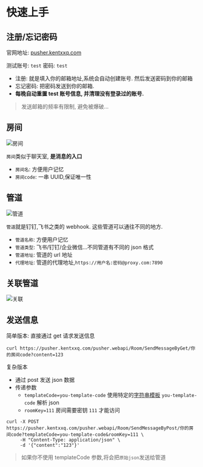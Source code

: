 # 快速上手

## 注册/忘记密码

官网地址: [pusher.kentxxq.com](https://pusher.kentxxq.com)

测试账号: `test` 密码: `test`

- 注册: 就是填入你的邮箱地址,系统会自动创建账号. 然后发送密码到你的邮箱
- 忘记密码: 把密码发送到你的邮箱.
- **每晚自动重置 test 账号信息, 并清理没有登录过的账号.**

> 发送邮箱的频率有限制, 避免被爆破...

## 房间

![房间](/assets/q/room.png)

`房间`类似于聊天室, **是消息的入口**

- `房间名`: 方便用户记忆
- `房间code`: 一串 UUID,保证唯一性

## 管道

![管道](/assets/q/channel.png)

`管道`就是钉钉,飞书之类的 webhook. 这些管道可以通往不同的地方.

- `管道名称`: 方便用户记忆
- `管道类型`: 飞书/钉钉/企业微信...不同管道有不同的 json 格式
- `管道地址`: 管道的 url 地址
- `代理地址`: 管道的代理地址,`https://用户名:密码@proxy.com:7890`

## 关联管道

![关联](/assets/q/r.png)

## 发送信息

简单版本: 直接通过 get 请求发送信息

```shell
curl https://pusher.kentxxq.com/pusher.webapi/Room/SendMessageByGet/你的房间code?content=123
```

复杂版本

- 通过 post 发送 json 数据
- 传递参数
  - `templateCode=you-template-code` 使用特定的[字符串模板](/string-template) `you-template-code` 解析 json
  - `roomKey=111` 房间需要密钥 `111` 才能访问

```shell
curl -X POST https://pusher.kentxxq.com/pusher.webapi/Room/SendMessageByPost/你的房间code?templateCode=you-template-code&roomKey=111 \
     -H "Content-Type: application/json" \
     -d '{"content":"123"}'
```

> 如果你不使用 templateCode 参数,将会把`原始json`发送给管道

